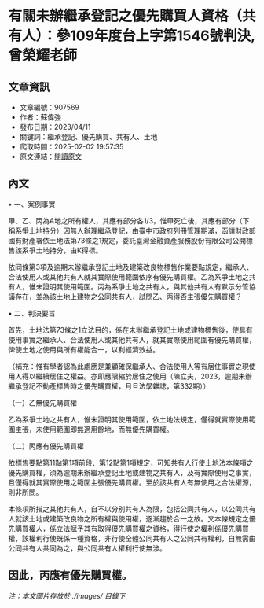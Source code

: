 # 有關未辦繼承登記之優先購買人資格（共有人）：參109年度台上字第1546號判決,曾榮耀老師

## 文章資訊
- 文章編號：907569
- 作者：蘇偉強
- 發布日期：2023/04/11
- 關鍵詞：繼承登記、優先購買、共有人、土地
- 爬取時間：2025-02-02 19:57:35
- 原文連結：[閱讀原文](https://real-estate.get.com.tw/Columns/detail.aspx?no=907569)

## 內文
• 一、案例事實

甲、乙、丙為A地之所有權人，其應有部分各1/3，惟甲死亡後，其應有部分（下稱系爭土地持分）因無人辦理繼承登記，由臺中市政府列冊管理期滿，函請財政部國有財產署依土地法第73條之1規定，委託臺灣金融資產服務股份有限公司公開標售該系爭土地持分，由K得標。

依同條第3項及逾期未辦繼承登記土地及建築改良物標售作業要點規定，繼承人、合法使用人或其他共有人就其實際使用範圍依序有優先購買權。乙為系爭土地之共有人，惟未證明其使用範圍。丙為系爭土地之共有人，與其他共有人有默示分管協議存在，並為該土地上建物之公同共有人，試問乙、丙得否主張優先購買權？

• 二、判決要旨

首先，土地法第73條之1立法目的，係在未辦繼承登記土地或建物標售後，使具有使用事實之繼承人、合法使用人或其他共有人，就其實際使用範圍有優先購買權，俾使土地之使用與所有權能合一，以利經濟效益。

（補充：惟有學者認為此處應是兼顧確保繼承人、合法使用人等有居住事實之現使用人得以繼續居住之權益。亦即應限縮於居住之使用（陳立夫，2023，逾期未辦繼承登記不動產標售時之優先購買權，月旦法學雜誌，第332期））

（一）乙無優先購買權

乙為系爭土地之共有人，惟未證明其使用範圍，依土地法規定，僅得就實際使用範圍主張，未使用範圍即無適用餘地，而無優先購買權。

（二）丙應有優先購買權

依標售要點第11點第1項前段、第12點第1項規定，可知共有人行使土地法本條項之優先購買權，須為逾期未辦繼承登記土地或建物之共有人，及有實際使用之事實，且僅得就其實際使用之範圍主張優先購買權。至於該共有人有無使用之合法權源，則非所問。

本條項所指之其他共有人，自不以分別共有人為限，包括公同共有人，以公同共有人就該土地或建築改良物之所有權與使用權，逐漸趨於合一之故。又本條規定之優先購買權人，係立法賦予其有取得優先購買權之資格，得行使之權利係優先購買權，該權利行使既係一種資格，非行使全體公同共有人之公同共有權利，自無需由公同共有人共同為之，與公同共有人權利行使無涉。

因此，丙應有優先購買權。
---
*注：本文圖片存放於 ./images/ 目錄下*
